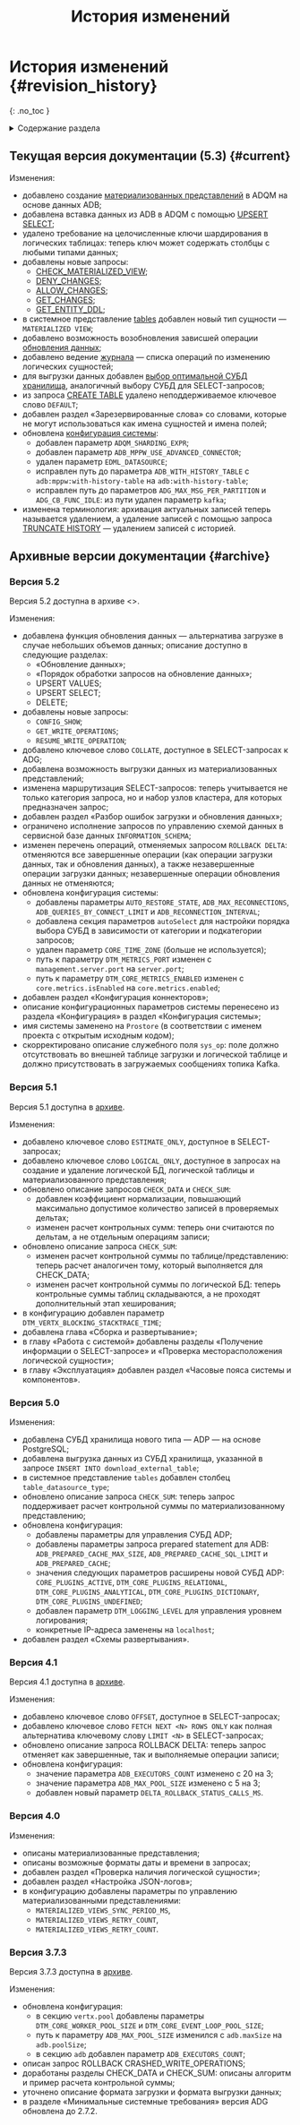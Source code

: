 ﻿---
layout: default
title: История изменений
nav_order: 7
has_children: false
---

# История изменений {#revision_history}
{: .no_toc }

<details markdown="block">
  <summary>
    Содержание раздела
  </summary>
  {: .text-delta }
1. TOC
{:toc}
</details>

## Текущая версия документации (5.3) {#current}

Изменения:
* добавлено создание [материализованных представлений](../overview/main_concepts/materialized_view/materialized_view.md) 
  в ADQM на основе данных ADB;
* добавлена вставка данных из ADB в ADQM с помощью [UPSERT SELECT](../reference/sql_plus_requests/UPSERT_SELECT/UPSERT_SELECT.md);
* удалено требование на целочисленные ключи шардирования в логических таблицах: теперь ключ может содержать столбцы 
  с любыми типами данных;
* добавлены новые запросы:
  * [CHECK_MATERIALIZED_VIEW](../reference/sql_plus_requests/CHECK_MATERIALIZED_VIEW/CHECK_MATERIALIZED_VIEW.md);
  * [DENY_CHANGES](../reference/sql_plus_requests/DENY_CHANGES/DENY_CHANGES.md);
  * [ALLOW_CHANGES](../reference/sql_plus_requests/ALLOW_CHANGES/ALLOW_CHANGES.md);
  * [GET_CHANGES](../reference/sql_plus_requests/GET_CHANGES/GET_CHANGES.md);
  * [GET_ENTITY_DDL](../reference/sql_plus_requests/GET_ENTITY_DDL/GET_ENTITY_DDL.md);
* в системное представление [tables](../reference/system_views/system_views.md#tables) добавлен новый тип сущности — 
  `MATERIALIZED VIEW`;
* добавлено возможность возобновления зависшей операции [обновления данных](../working_with_system/data_update/data_update.md);
* добавлено ведение [журнала](../overview/main_concepts/changelog/changelog.md) — списка операций по изменению 
  логических сущностей;
* для выгрузки данных добавлен [выбор оптимальной СУБД хранилища](../working_with_system/data_reading/routing/routing.md), 
  аналогичный выбору СУБД для SELECT-запросов;
* из запроса [CREATE TABLE](../reference/sql_plus_requests/CREATE_TABLE/CREATE_TABLE.md) удалено неподдерживаемое 
  ключевое слово `DEFAULT`;
* добавлен раздел «Зарезервированные слова» со словами, которые не могут использоваться как имена сущностей 
  и имена полей;
* обновлена [конфигурация системы](../maintenance/configuration/system/system.md):
  * добавлен параметр `ADQM_SHARDING_EXPR`;
  * добавлен параметр `ADB_MPPW_USE_ADVANCED_CONNECTOR`;
  * удален параметр `EDML_DATASOURCE`;
  * исправлен путь до параметра `ADB_WITH_HISTORY_TABLE` с `adb:mppw:with-history-table` на `adb:with-history-table`;
  * исправлен путь до параметров `ADG_MAX_MSG_PER_PARTITION` и `ADG_CB_FUNC_IDLE`: из пути удален параметр `kafka`;
* изменена терминология: архивация актуальных записей теперь называется удалением, а удаление записей 
  с помощью запроса [TRUNCATE HISTORY](../reference/sql_plus_requests/TRUNCATE_HISTORY/TRUNCATE_HISTORY.md) — удалением 
  записей с историей.
  
## Архивные версии документации {#archive}

### Версия 5.2

Версия 5.2 доступна в архиве <>.

Изменения:
* добавлена функция обновления данных — альтернатива загрузке в случае небольших объемов данных; описание доступно
  в следующие разделах:
  * «Обновление данных»;
  * «Порядок обработки запросов на обновление данных»;
  * UPSERT VALUES;
  * UPSERT SELECT;
  * DELETE;
* добавлены новые запросы:
  * `CONFIG_SHOW`;
  * `GET_WRITE_OPERATIONS`;
  * `RESUME_WRITE_OPERATION`;
* добавлено ключевое слово `COLLATE`, доступное в SELECT-запросах к ADG;
* добавлена возможность выгрузки данных из материализованных представлений;
* изменена маршрутизация SELECT-запросов: теперь учитывается не только категория запроса, но и набор узлов кластера, 
  для которых предназначен запрос;
* добавлен раздел «Разбор ошибок загрузки и обновления данных»;
* ограничено исполнение запросов по управлению схемой данных в сервисной базе данных `INFORMATION_SCHEMA`;
* изменен перечень операций, отменяемых запросом `ROLLBACK DELTA`: отменяются все завершенные операции (как операции 
  загрузки данных, так и обновления данных), а также незавершенные операции загрузки данных; незавершенные операции 
  обновления данных не отменяются;
* обновлена конфигурация системы:
  * добавлены параметры `AUTO_RESTORE_STATE`, `ADB_MAX_RECONNECTIONS`, `ADB_QUERIES_BY_CONNECT_LIMIT` и
    `ADB_RECONNECTION_INTERVAL`;
  * добавлена секция параметров `autoSelect` для настройки порядка выбора СУБД в зависимости от категории и
    подкатегории запросов;
  * удален параметр `CORE_TIME_ZONE` (больше не используется);
  * путь к параметру `DTM_METRICS_PORT` изменен с `management.server.port` на `server.port`;
  * путь к параметру `DTM_CORE_METRICS_ENABLED` изменен c `core.metrics.isEnabled` на `core.metrics.еnabled`;
* добавлен раздел «Конфигурация коннекторов»;
* описание конфигурационных параметров системы перенесено из раздела «Конфигурация» в раздел
  «Конфигурация системы»;
* имя системы заменено на `Prostore` (в соответствии с именем проекта с открытым исходным кодом);
* скорректировано описание служебного поля `sys_op`: поле должно отсутствовать во внешней таблице загрузки и логической
  таблице и должно присутствовать в загружаемых сообщениях топика Kafka.

### Версия 5.1

Версия 5.1 доступна в [архиве](https://arenadata.github.io/docs_prostore_archive/v5-1-0/).

Изменения:
* добавлено ключевое слово `ESTIMATE_ONLY`, доступное в SELECT-запросах;
* добавлено ключевое слово `LOGICAL_ONLY`, доступное в запросах на создание и удаление логической БД,
  логической таблицы и материализованного представления;
* обновлено описание запросов `CHECK_DATA` и `CHECK_SUM`:
  * добавлен коэффициент нормализации, повышающий максимально допустимое количество записей в
    проверяемых дельтах;
  * изменен расчет контрольных сумм: теперь они считаются по дельтам, а не отдельным операциям записи;
* обновлено описание запроса `CHECK_SUM`:
  * изменен расчет контрольной суммы по таблице/представлению: теперь расчет аналогичен тому, который
    выполняется для CHECK_DATA;
  * изменен расчет контрольной суммы по логической БД: теперь контрольные суммы таблиц складываются,
    а не проходят дополнительный этап хеширования;
* в конфигурацию добавлен параметр `DTM_VERTX_BLOCKING_STACKTRACE_TIME`;
* добавлена глава «Сборка и развертывание»;
* в главу «Работа с системой» добавлены разделы «Получение информации о SELECT-запросе» и «Проверка месторасположения 
  логической сущности»;
* в главу «Эксплуатация» добавлен раздел «Часовые пояса системы и компонентов».

### Версия 5.0

Изменения:
* добавлена СУБД хранилища нового типа — ADP — на основе PostgreSQL;
* добавлена выгрузка данных из СУБД хранилища, указанной в запросе `INSERT INTO download_external_table`;
* в системное представление `tables` добавлен столбец `table_datasource_type`;
* обновлено описание запроса `CHECK_SUM`: теперь запрос поддерживает расчет контрольной суммы по материализованному 
  представлению;
* обновлена конфигурация:
  * добавлены параметры для управления СУБД ADP;
  * добавлены параметры запроса prepared statement для ADB: `ADB_PREPARED_CACHE_MAX_SIZE`, `ADB_PREPARED_CACHE_SQL_LIMIT`
    и `ADB_PREPARED_CACHE`;
  * значения следующих параметров расширены новой СУБД ADP: `CORE_PLUGINS_ACTIVE`, `DTM_CORE_PLUGINS_RELATIONAL`,
    `DTM_CORE_PLUGINS_ANALYTICAL`, `DTM_CORE_PLUGINS_DICTIONARY`, `DTM_CORE_PLUGINS_UNDEFINED`;
  * добавлен параметр `DTM_LOGGING_LEVEL` для управления уровнем логирования;
  * конкретные IP-адреса заменены на `localhost`;
* добавлен раздел «Схемы развертывания».

### Версия 4.1

Версия 4.1 доступна в [архиве](https://arenadata.github.io/docs_prostore_archive/v4-1-0/).

Изменения:
* добавлено ключевое слово `OFFSET`, доступное в SELECT-запросах;
* добавлено ключевое слово `FETCH NEXT <N> ROWS ONLY` как полная альтернатива ключевому слову `LIMIT <N>`
  в SELECT-запросах;
* обновлено описание запроса ROLLBACK DELTA: теперь запрос отменяет как завершенные, так и выполняемые операции записи;
* обновлена конфигурация:
  * значение параметра `ADB_EXECUTORS_COUNT` изменено с 20 на 3;
  * значение параметра `ADB_MAX_POOL_SIZE` изменено с 5 на 3;
  * добавлен новый параметр `DELTA_ROLLBACK_STATUS_CALLS_MS`.

### Версия 4.0

Изменения:
* описаны материализованные представления;
* описаны возможные форматы даты и времени в запросах;
* добавлен раздел «Проверка наличия логической сущности»;
* добавлен раздел «Настройка JSON-логов»;
* в конфигурацию добавлены параметры по управлению материализованными представлениями:
  * `MATERIALIZED_VIEWS_SYNC_PERIOD_MS`,
  * `MATERIALIZED_VIEWS_RETRY_COUNT`,
  * `MATERIALIZED_VIEWS_RETRY_COUNT`.

### Версия 3.7.3

Версия 3.7.3 доступна в [архиве](https://arenadata.github.io/docs_prostore_archive/v3-7-3/).

Изменения:
* обновлена конфигурация:
  * в секцию `vertx.pool` добавлены параметры `DTM_CORE_WORKER_POOL_SIZE` и `DTM_CORE_EVENT_LOOP_POOL_SIZE`;
  * путь к параметру `ADB_MAX_POOL_SIZE` изменился с `adb.maxSize` на `adb.poolSize`;
  * в секцию `adb` добавлен параметр `ADB_EXECUTORS_COUNT`;
* описан запрос ROLLBACK CRASHED_WRITE_OPERATIONS;
* доработаны разделы CHECK_DATA и CHECK_SUM: описаны алгоритм и пример расчета контрольной суммы;
* уточнено описание формата загрузки и формата выгрузки данных;
* в разделе «Минимальные системные требования» версия ADG обновлена до 2.7.2.